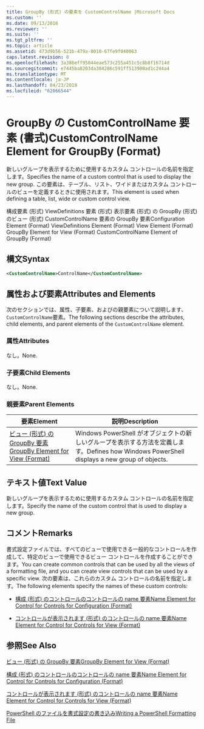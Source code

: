```yaml
---
title: GroupBy (形式) の要素を CustomControlName |Microsoft Docs
ms.custom: ''
ms.date: 09/13/2016
ms.reviewer: ''
ms.suite: ''
ms.tgt_pltfrm: ''
ms.topic: article
ms.assetid: 473d9b56-521b-479a-8010-67fe9f040063
caps.latest.revision: 8
ms.openlocfilehash: 3a386eff95044eae573c255a451c5c8b8f16714d
ms.sourcegitcommit: e7445ba8203da304286c591ff513900ad1c244a4
ms.translationtype: MT
ms.contentlocale: ja-JP
ms.lasthandoff: 04/23/2019
ms.locfileid: "62066544"
---
```

# <a name="customcontrolname-element-for-groupby-format"></a><span data-ttu-id="93a1e-102">GroupBy の CustomControlName 要素 (書式)</span><span class="sxs-lookup"><span data-stu-id="93a1e-102">CustomControlName Element for GroupBy (Format)</span></span>

<span data-ttu-id="93a1e-103">新しいグループを表示するために使用するカスタム コントロールの名前を指定します。</span><span class="sxs-lookup"><span data-stu-id="93a1e-103">Specifies the name of a custom control that is used to display the new group.</span></span> <span data-ttu-id="93a1e-104">この要素は、テーブル、リスト、ワイドまたはカスタム コントロールのビューを定義するときに使用されます。</span><span class="sxs-lookup"><span data-stu-id="93a1e-104">This element is used when defining a table, list, wide or custom control view.</span></span>

<span data-ttu-id="93a1e-105">構成要素 (形式) ViewDefinitions 要素 (形式) 表示要素 (形式) の GroupBy (形式) のビュー (形式) CustomControlName 要素の GroupBy 要素</span><span class="sxs-lookup"><span data-stu-id="93a1e-105">Configuration Element (Format) ViewDefinitions Element (Format) View Element (Format) GroupBy Element for View (Format) CustomControlName Element of GroupBy (Format)</span></span>

## <a name="syntax"></a><span data-ttu-id="93a1e-106">構文</span><span class="sxs-lookup"><span data-stu-id="93a1e-106">Syntax</span></span>

```xml
<CustomControlName>ControlName</CustomControlName>
```

## <a name="attributes-and-elements"></a><span data-ttu-id="93a1e-107">属性および要素</span><span class="sxs-lookup"><span data-stu-id="93a1e-107">Attributes and Elements</span></span>

<span data-ttu-id="93a1e-108">次のセクションでは、属性、子要素、およびの親要素について説明します、`CustomControlName`要素。</span><span class="sxs-lookup"><span data-stu-id="93a1e-108">The following sections describe the attributes, child elements, and parent elements of the `CustomControlName` element.</span></span>

### <a name="attributes"></a><span data-ttu-id="93a1e-109">属性</span><span class="sxs-lookup"><span data-stu-id="93a1e-109">Attributes</span></span>

<span data-ttu-id="93a1e-110">なし。</span><span class="sxs-lookup"><span data-stu-id="93a1e-110">None.</span></span>

### <a name="child-elements"></a><span data-ttu-id="93a1e-111">子要素</span><span class="sxs-lookup"><span data-stu-id="93a1e-111">Child Elements</span></span>

<span data-ttu-id="93a1e-112">なし。</span><span class="sxs-lookup"><span data-stu-id="93a1e-112">None.</span></span>

### <a name="parent-elements"></a><span data-ttu-id="93a1e-113">親要素</span><span class="sxs-lookup"><span data-stu-id="93a1e-113">Parent Elements</span></span>

|<span data-ttu-id="93a1e-114">要素</span><span class="sxs-lookup"><span data-stu-id="93a1e-114">Element</span></span>|<span data-ttu-id="93a1e-115">説明</span><span class="sxs-lookup"><span data-stu-id="93a1e-115">Description</span></span>|
|-------------|-----------------|
|[<span data-ttu-id="93a1e-116">ビュー (形式) の GroupBy 要素</span><span class="sxs-lookup"><span data-stu-id="93a1e-116">GroupBy Element for View (Format)</span></span>](./groupby-element-for-view-format.md)|<span data-ttu-id="93a1e-117">Windows PowerShell がオブジェクトの新しいグループを表示する方法を定義します。</span><span class="sxs-lookup"><span data-stu-id="93a1e-117">Defines how Windows PowerShell displays a new group of objects.</span></span>|

## <a name="text-value"></a><span data-ttu-id="93a1e-118">テキスト値</span><span class="sxs-lookup"><span data-stu-id="93a1e-118">Text Value</span></span>

<span data-ttu-id="93a1e-119">新しいグループを表示するために使用するカスタム コントロールの名前を指定します。</span><span class="sxs-lookup"><span data-stu-id="93a1e-119">Specify the name of the custom control that is used to display a new group.</span></span>

## <a name="remarks"></a><span data-ttu-id="93a1e-120">コメント</span><span class="sxs-lookup"><span data-stu-id="93a1e-120">Remarks</span></span>

<span data-ttu-id="93a1e-121">書式設定ファイルでは、すべてのビューで使用できる一般的なコントロールを作成して、特定のビューで使用できるビュー コントロールを作成することができます。</span><span class="sxs-lookup"><span data-stu-id="93a1e-121">You can create common controls that can be used by all the views of a formatting file, and you can create view controls that can be used by a specific view.</span></span> <span data-ttu-id="93a1e-122">次の要素は、これらのカスタム コントロールの名前を指定します。</span><span class="sxs-lookup"><span data-stu-id="93a1e-122">The following elements specify the names of these custom controls:</span></span>

- [<span data-ttu-id="93a1e-123">構成 (形式) のコントロールのコントロールの name 要素</span><span class="sxs-lookup"><span data-stu-id="93a1e-123">Name Element for Control for Controls for Configuration (Format)</span></span>](./name-element-for-control-for-controls-for-configuration-format.md)

- [<span data-ttu-id="93a1e-124">コントロールが表示されます (形式) のコントロールの name 要素</span><span class="sxs-lookup"><span data-stu-id="93a1e-124">Name Element for Control for Controls for View (Format)</span></span>](./name-element-for-control-for-controls-for-view-format.md)

## <a name="see-also"></a><span data-ttu-id="93a1e-125">参照</span><span class="sxs-lookup"><span data-stu-id="93a1e-125">See Also</span></span>

[<span data-ttu-id="93a1e-126">ビュー (形式) の GroupBy 要素</span><span class="sxs-lookup"><span data-stu-id="93a1e-126">GroupBy Element for View (Format)</span></span>](./groupby-element-for-view-format.md)

[<span data-ttu-id="93a1e-127">構成 (形式) のコントロールのコントロールの name 要素</span><span class="sxs-lookup"><span data-stu-id="93a1e-127">Name Element for Control for Controls for Configuration (Format)</span></span>](./name-element-for-control-for-controls-for-configuration-format.md)

[<span data-ttu-id="93a1e-128">コントロールが表示されます (形式) のコントロールの name 要素</span><span class="sxs-lookup"><span data-stu-id="93a1e-128">Name Element for Control for Controls for View (Format)</span></span>](./name-element-for-control-for-controls-for-view-format.md)

[<span data-ttu-id="93a1e-129">PowerShell のファイルを書式設定の書き込み</span><span class="sxs-lookup"><span data-stu-id="93a1e-129">Writing a PowerShell Formatting File</span></span>](./writing-a-powershell-formatting-file.md)

